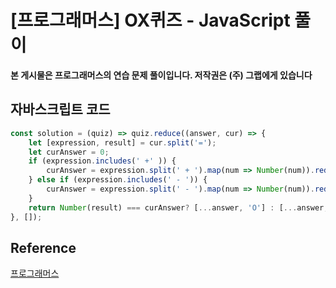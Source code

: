 # [프로그래머스] OX퀴즈 - JavaScript 풀이

**본 게시물은 프로그래머스의 연습 문제 풀이입니다. 저작권은 (주) 그랩에게 있습니다**

## 자바스크립트 코드

```JavaScript
const solution = (quiz) => quiz.reduce((answer, cur) => {
    let [expression, result] = cur.split('=');
    let curAnswer = 0;
    if (expression.includes(' +' )) {
        curAnswer = expression.split(' + ').map(num => Number(num)).reduce((acc, cur) => acc += cur);
    } else if (expression.includes(' - ')) {
        curAnswer = expression.split(' - ').map(num => Number(num)).reduce((acc, cur) => acc -= cur);
    }
    return Number(result) === curAnswer? [...answer, 'O'] : [...answer, 'X'];
}, []);
```



## Reference

[프로그래머스](https://programmers.co.kr)


